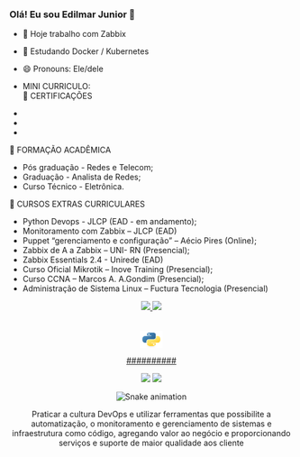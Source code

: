 ### Olá! Eu sou Edilmar Junior 👋

- 🔭 Hoje trabalho com Zabbix
- 🌱 Estudando Docker / Kubernetes
- 😄 Pronouns: Ele/dele

-  MINI CURRICULO:<br> 
 CERTIFICAÇÕES
-
-
-
 
 FORMAÇÃO ACADÊMICA <br>
- Pós graduação - Redes e Telecom; <br> 
- Graduação - Analista de Redes; <br>
- Curso Técnico - Eletrônica.<br>
 
 CURSOS EXTRAS CURRICULARES <br>
- Python Devops - JLCP (EAD - em andamento); <br>
- Monitoramento com Zabbix – JLCP (EAD) <br>
- Puppet “gerenciamento e configuração” – Aécio Pires (Online); <br>
- Zabbix de A a Zabbix – UNI- RN (Presencial); <br>
- Zabbix Essentials 2.4 - Unirede (EAD) <br>
- Curso Oficial Mikrotik – Inove Training (Presencial); <br>
- Curso CCNA – Marcos A. A.Gondim (Presencial); <br>
- Administração de Sistema Linux – Fuctura Tecnologia (Presencial) <br>


<div align="center">
<a href="https://github.com/JuniorEdilmar">
<img height="165em" src="https://github-readme-stats.vercel.app/api?username=JuniorEdilmar&show_icons=true&theme=dracula&include_all_commits=true&count_private=true"/>
<img height="135em" src="https://github-readme-stats.vercel.app/api/top-langs/?username=JuniorEdilmar&layout=compact&langs_count=7&theme=dracula"/>
</div>
<br> 

<div  align="center">
  <div style="display: inline_block"><br>
  <img align="center" alt="Rafa-Python" height="30" width="40" src="https://raw.githubusercontent.com/devicons/devicon/master/icons/python/python-original.svg">
</div>

##########
<div> 
  <a href="https://www.linkedin.com/in/edilmar-recife-pe/" target="_blank"><img src="https://img.shields.io/badge/-LinkedIn-%230077B5?style=for-the-badge&logo=linkedin&logoColor=white" target="_blank"></a>
  <a href = "http://junior.edilmar@gmail.com/"><img src="https://img.shields.io/badge/-Gmail-%23333?style=for-the-badge&logo=gmail&logoColor=white" target="_blank"></a>
  
 ![Snake animation](https://github.com/JuniorEdilmar/JuniorEdilmar/blob/output/github-contribution-grid-snake.svg)
  
</div>

<div  align="center">  
Praticar a cultura DevOps e utilizar ferramentas que possibilite a
automatização, o monitoramento e gerenciamento de sistemas e infraestrutura
como código, agregando valor ao negócio e proporcionando serviços e suporte de
maior qualidade aos cliente
 </div>



